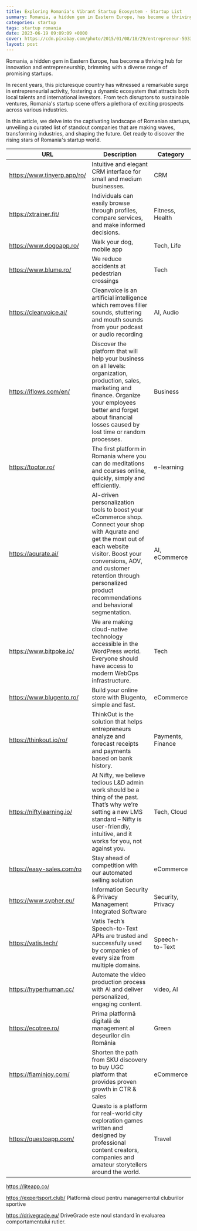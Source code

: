 ```yaml
---
title: Exploring Romania's Vibrant Startup Ecosystem - Startup List
summary: Romania, a hidden gem in Eastern Europe, has become a thriving hub for innovation and entrepreneurship.
categories: startup
tags: startup romania
date: 2023-06-19 09:09:09 +0000
cover: https://cdn.pixabay.com/photo/2015/01/08/18/29/entrepreneur-593361_960_720.jpg
layout: post
---
```


Romania, a hidden gem in Eastern Europe, has become a thriving hub for innovation and entrepreneurship, brimming with a diverse range of promising startups.

In recent years, this picturesque country has witnessed a remarkable surge in entrepreneurial activity, fostering a dynamic ecosystem that attracts both local talents and international investors. From tech disruptors to sustainable ventures, Romania's startup scene offers a plethora of exciting prospects across various industries.

In this article, we delve into the captivating landscape of Romanian startups, unveiling a curated list of standout companies that are making waves, transforming industries, and shaping the future. Get ready to discover the rising stars of Romania's startup world.

| URL | Description | Category | 
| --- | --- | --- |
| <https://www.tinyerp.app/ro/> | Intuitive and elegant CRM interface for small and medium businesses. | CRM |
| <https://xtrainer.fit/> | Individuals can easily browse through profiles, compare services, and make informed decisions. | Fitness, Health |
| <https://www.dogoapp.ro/> | Walk your dog, mobile app | Tech, Life |
| <https://www.blume.ro/> | We reduce accidents at pedestrian crossings | Tech |
| <https://cleanvoice.ai/> | Cleanvoice is an artificial intelligence which removes filler sounds, stuttering and mouth sounds from your podcast or audio recording | AI, Audio |
| <https://iflows.com/en/> | Discover the platform that will help your business on all levels: organization, production, sales, marketing and finance. Organize your employees better and forget about financial losses caused by lost time or random processes. | Business |
| <https://tootor.ro/> | The first platform in Romania where you can do meditations and courses online, quickly, simply and efficiently. | e-learning |
| <https://aqurate.ai/> | AI-driven personalization tools to boost your eCommerce shop. Connect your shop with Aqurate and get the most out of each website visitor. Boost your conversions, AOV, and customer retention through personalized product recommendations and behavioral segmentation. | AI, eCommerce |
| <https://www.bitpoke.io/> | We are making cloud-native technology accessible in the WordPress world. Everyone should have access to modern WebOps infrastructure. | Tech |
| <https://www.blugento.ro/> | Build your online store with Blugento, simple and fast. | eCommerce |
| <https://thinkout.io/ro/> | ThinkOut is the solution that helps entrepreneurs analyze and forecast receipts and payments based on bank history. | Payments, Finance |
| <https://niftylearning.io/> | At Nifty, we believe tedious L&D admin work should be a thing of the past. That’s why we’re setting a new LMS standard – Nifty is user-friendly, intuitive, and it works for you, not against you.  | Tech, Cloud |
| <https://easy-sales.com/ro> | Stay ahead of competition with our automated selling solution | eCommerce |
| <https://www.sypher.eu/> | Information Security & Privacy Management Integrated Software | Security, Privacy |
| <https://vatis.tech/> | Vatis Tech’s Speech-to-Text APIs are trusted and successfully used by companies of every size from multiple domains. | Speech-to-Text
| <https://hyperhuman.cc/> | Automate the video production process with AI and deliver personalized, engaging content. | video, AI |
| <https://ecotree.ro/> | Prima platformă digitală de management al deșeurilor din România | Green |
| <https://flaminjoy.com/> | Shorten the path from SKU discovery to buy UGC platform that provides proven growth in CTR & sales | eCommerce |
| <https://questoapp.com/> | Questo is a platform for real-world city exploration games written and designed by professional content creators, companies and amateur storytellers around the world. | Travel |


https://liteapp.co/

https://expertsport.club/
Platformă cloud pentru managementul cluburilor sportive


https://drivegrade.eu/
DriveGrade este noul standard în evaluarea comportamentului rutier. 
